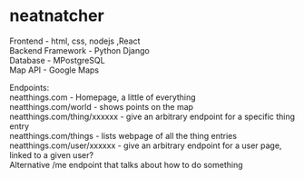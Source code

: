 # neatnatcher
Frontend - html, css, nodejs ,React <br>
Backend Framework - Python Django <br>
Database - MPostgreSQL <br>
Map API - Google Maps <br>

Endpoints: <br>
neatthings.com - Homepage, a little of everything <br>
neatthings.com/world - shows points on the map <br>
neatthings.com/thing/xxxxxx - give an arbitrary endpoint for a specific thing entry <br>
neatthings.com/things - lists webpage of all the thing entries <br>
neatthings.com/user/xxxxxx - give an arbitrary endpoint for a user page, linked to a given user? <br>
    Alternative /me endpoint that talks about how to do something 
